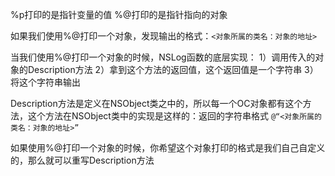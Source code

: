 %p打印的是指针变量的值
%@打印的是指针指向的对象

如果我们使用%@打印一个对象，发现输出的格式：`<对象所属的类名：对象的地址>`

当我们使用%@打印一个对象的时候，NSLog函数的底层实现：
1）调用传入的对象的Description方法
2）拿到这个方法的返回值，这个返回值是一个字符串
3）将这个字符串输出

Description方法是定义在NSObject类之中的，所以每一个OC对象都有这个方法，这个方法在NSObject类中的实现是这样的：返回的字符串格式   `@“<对象所属的类名：对象的地址>”`

如果使用%@打印一个对象的时候，你希望这个对象打印的格式是我们自己自定义的，那么就可以重写Description方法